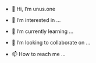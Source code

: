 - 👋 Hi, I’m unus.one

- 👀 I’m interested in ...
- 🌱 I’m currently learning ...
- 💞️ I’m looking to collaborate on ...
- 📫 How to reach me ...

<!---
unusone/unusone is a ✨ special ✨ repository because its `README.md` (this file) appears on your GitHub profile.
You can click the Preview link to take a look at your changes.
--->
